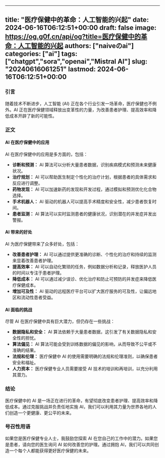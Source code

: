 
---
title: "医疗保健中的革命：人工智能的兴起"
date: 2024-06-16T06:12:51+00:00
draft: false
image: https://og.g0f.cn/api/og?title=医疗保健中的革命：人工智能的兴起
authors: ["naiveのai"]
categories: ["ai"]
tags: ["chatgpt","sora","openai","Mistral AI"]
slug: "20240616061251"
lastmod: 2024-06-16T06:12:51+00:00
---
### 引言

随着技术不断进步，人工智能 (AI) 正在各个行业引发一场革命，医疗保健也不例外。AI 正在医疗保健领域释放出变革性的力量，为改善患者护理、提高效率和降低成本开辟了新的可能性。

### 正文

#### AI 在医疗保健中的应用

AI 在医疗保健中的应用是多方面的，包括：

- **诊断和预测：** AI 算法可以分析大量患者数据，识别疾病模式和预测未来健康状况。
- **治疗规划：** AI 可以帮助医生制定个性化的治疗计划，根据患者的具体需求和反应进行调整。
- **药物发现：** AI 可以加速新药的发现和开发过程，通过模拟和预测优化化合物选择。
- **手术机器人：** AI 驱动的机器人可以提高手术精度和安全性，减少患者恢复时间。
- **患者监测：** AI 算法可以实时监测患者的健康状况，识别潜在的并发症并发出警报。

#### AI 带来的好处

AI 为医疗保健带来了众多好处，包括：

- **改善患者护理：** AI 可以通过提供更准确的诊断、个性化的治疗和持续的监测来显着改善患者护理。
- **提高效率：** AI 可以自动化繁琐的任务，例如数据分析和记录，释放医护人员的时间以专注于患者护理。
- **降低成本：** AI 可以通过减少误诊、优化治疗和防止可预防的并发症来降低医疗保健成本。
- **增加可及性：** AI 驱动的远程医疗平台可以扩大医疗服务的可及性，让偏远地区和流动性患者受益。

#### AI 面临的挑战

尽管 AI 在医疗保健中具有巨大潜力，但仍存在一些挑战：

- **数据隐私和安全：** AI 算法依赖于大量患者数据，这引发了有关数据隐私和安全性的担忧。
- **算法偏见：** AI 算法可能会受到训练数据的偏见的影响，从而导致不公平或不准确的结果。
- **法规和伦理：** 医疗保健中 AI 的使用需要明确的法规和伦理准则，以确保患者安全和福祉。
- **人力资本：** 医疗保健专业人员需要接受 AI 技术的培训和再培训，以充分利用其潜力。

### 结论

医疗保健中的 AI 是一场正在进行的革命，有望彻底改变患者护理、提高效率和降低成本。通过克服挑战并负责任地实施 AI，我们可以利用其力量为世界各地的人们创造一个更健康、更公平的未来。

### 号召性用语

如果您是医疗保健专业人士，我鼓励您探索 AI 在您自己的工作中的潜力。如果您是患者，请向您的医生询问 AI 如何改善您的护理。通过拥抱 AI，我们可以共同创造一个每个人都能获得更好医疗保健的未来。